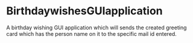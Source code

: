 # BirthdaywishesGUIapplication
A birthday wishing GUI application which will sends the created greeting card which has the person name on it to the specific mail id entered.
